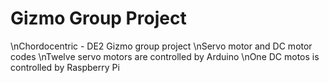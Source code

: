 # Gizmo Group Project 
\nChordocentric - DE2 Gizmo group project
\nServo motor and DC motor codes
\nTwelve servo motors are controlled by Arduino
\nOne DC motos is controlled by Raspberry Pi
